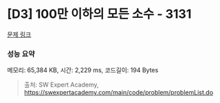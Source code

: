 # [D3] 100만 이하의 모든 소수 - 3131 

[문제 링크](https://swexpertacademy.com/main/code/problem/problemDetail.do?contestProbId=AV_6mRsasV8DFAWS) 

### 성능 요약

메모리: 65,384 KB, 시간: 2,229 ms, 코드길이: 194 Bytes



> 출처: SW Expert Academy, https://swexpertacademy.com/main/code/problem/problemList.do